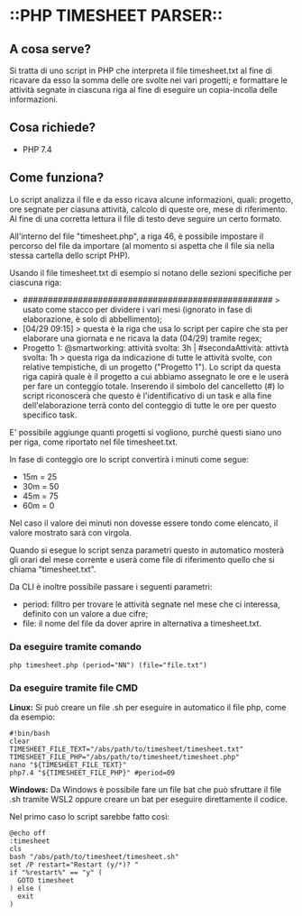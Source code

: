 # ::PHP TIMESHEET PARSER::

## A cosa serve?
Si tratta di uno script in PHP che interpreta il file timesheet.txt al fine di ricavare da esso la somma delle ore svolte nei vari progetti; e formattare le attività segnate in ciascuna riga al fine di eseguire un copia-incolla delle informazioni.

## Cosa richiede?
- PHP 7.4

## Come funziona?
Lo script analizza il file e da esso ricava alcune informazioni, quali: progetto, ore segnate per ciasuna attività, calcolo di queste ore, mese di riferimento. Al fine di una corretta lettura il file di testo deve seguire un certo formato.

All'interno del file "timesheet.php", a riga 46, è possibile impostare il percorso del file da importare (al momento si aspetta che il file sia nella stessa cartella dello script PHP).

Usando il file timesheet.txt di esempio si notano delle sezioni specifiche per ciascuna riga:
- ################################################## > usato come stacco per dividere i vari mesi (ignorato in fase di elaborazione, è solo di abbellimento);
- [04/29 09:15] > questa è la riga che usa lo script per capire che sta per elaborare una giornata e ne ricava la data (04/29) tramite regex;
- Progetto 1: @smartworking: attività svolta: 3h | #secondaAttività: attivtà svolta: 1h > questa riga da indicazione di tutte le attività svolte, con relative tempistiche, di un progetto ("Progetto 1"). Lo script da questa riga capirà quale è il progetto a cui abbiamo assegnato le ore e le userà per fare un conteggio totale. Inserendo il simbolo del cancelletto (#) lo script riconoscerà che questo è l'identificativo di un task e alla fine dell'elaborazione terrà conto del conteggio di tutte le ore per questo specifico task.

E' possibile aggiunge quanti progetti si vogliono, purché questi siano uno per riga, come riportato nel file timesheet.txt.

In fase di conteggio ore lo script convertirà i minuti come segue:
- 15m = 25
- 30m = 50
- 45m = 75
- 60m = 0

Nel caso il valore dei minuti non dovesse essere tondo come elencato, il valore mostrato sarà con virgola.

Quando si esegue lo script senza parametri questo in automatico mosterà gli orari del mese corrente e userà come file di riferimento quello che si chiama "timesheet.txt".

Da CLI è inoltre possibile passare i seguenti parametri:
- period: filltro per trovare le attività segnate nel mese che ci interessa, definito con un valore a due cifre;
- file: il nome del file da dover aprire in alternativa a timesheet.txt.

### Da eseguire tramite comando
`php timesheet.php (period="NN") (file="file.txt")`

### Da eseguire tramite file CMD

**Linux:**
Si può creare un file .sh per eseguire in automatico il file php, come da esempio:
`````
#!bin/bash
clear
TIMESHEET_FILE_TEXT="/abs/path/to/timesheet/timesheet.txt"
TIMESHEET_FILE_PHP="/abs/path/to/timesheet/timesheet.php"
nano "${TIMESHEET_FILE_TEXT}"
php7.4 "${TIMESHEET_FILE_PHP}" #period=09
`````

**Windows:**
Da Windows è possibile fare un file bat che può sfruttare il file .sh tramite WSL2 oppure creare un bat per eseguire direttamente il codice.

Nel primo caso lo script sarebbe fatto così:
`````
@echo off
:timesheet
cls
bash "/abs/path/to/timesheet/timesheet.sh"
set /P restart="Restart (y/*)? "
if "%restart%" == "y" (
  GOTO timesheet
) else (
  exit
)
`````